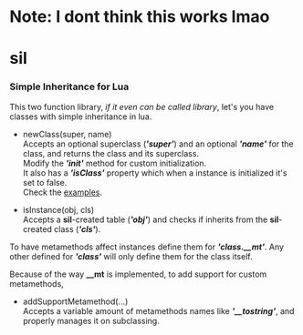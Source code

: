# Note: I dont think this works lmao

# sil
### Simple Inheritance for Lua

This two function library, _if it even can be called library_, let's you have classes with simple inheritance in lua.

* newClass(super, name)  
Accepts an optional superclass (_**'super'**_) and an optional _**'name'**_ for the class, and returns the class and its superclass.  
Modify the _**'init'**_ method for custom initialization.  
It also has a _**'isClass'**_ property which when a instance is initialized it's set to false.  
Check the [examples](/test/).

* isInstance(obj, cls)  
Accepts a **sil**-created table (_**'obj'**_) and checks if inherits from the **sil**-created class (_**'cls'**_).

To have metamethods affect instances define them for _**'class.__mt'**_. Any other defined for _**'class'**_ will only define them for the class itself.

Because of the way **__mt** is implemented, to add support for custom metamethods, 
* addSupportMetamethod(...)  
Accepts a variable amount of metamethods names like _**'__tostring'**_, and properly manages it on subclassing.
